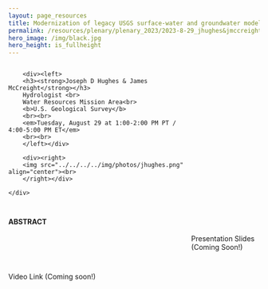 ```yaml
---
layout: page_resources
title: Modernization of legacy USGS surface-water and groundwater models
permalink: /resources/plenary/plenary_2023/2023-8-29_jhughes&jmccreight
hero_image: /img/black.jpg
hero_height: is_fullheight
---
```

<style>
    .wrapper {
        display:grid;
        grid-template-columns: 70% 30%;
        grid-gap: 1em;
        text-align:left;
        vertical-align:middle;
    }
    .wrapper > div{
        padding: 1em;
    }
    .wrapper > div:nth-child(odd){
    }
    /* Add this CSS rule to set the height of the image */
    .wrapper img {
        height: 200px; /* Adjust the height value as needed */
    }
</style>

<body>
    <div class = "wrapper">

        <div><left>
        <h3><strong>Joseph D Hughes & James McCreight</strong></h3>
        Hydrologist <br>
        Water Resources Mission Area<br>
        <b>U.S. Geological Survey</b>
        <br><br>
        <em>Tuesday, August 29 at 1:00-2:00 PM PT / 4:00-5:00 PM ET</em>
        <br><br>
        </left></div>

        <div><right>
        <img src="../../../../img/photos/jhughes.png" align="center"><br>
        </right></div>

    </div>
</body>

<br><br>

**ABSTRACT**

<br><br>
Presentation Slides (Coming Soon!)

Video Link (Coming soon!)
